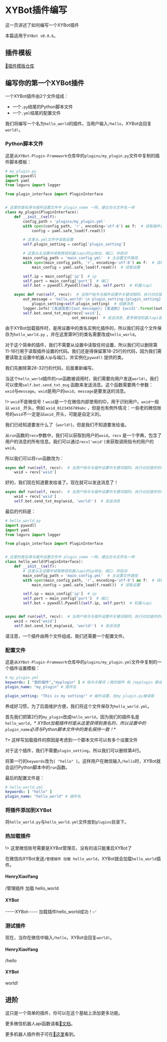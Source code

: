 # XYBot插件编写

这一页讲述了如何编写一个XYBot插件

本篇适用于`XYBot v0.0.6`。

## 插件模板

[🔗插件模版仓库](https://github.com/HenryXiaoYang/XYBot-Plugin-Framework)

## 编写你的第一个XYBot插件

一个XYBot插件由2个文件组成：

- 一个`.py`结尾的Python脚本文件
- 一个`.yml`结尾的配置文件

我们将编写一个名为`hello_world`的插件。当用户输入`/hello`，XYBot会回复`world!`。

### Python脚本文件

这是从`XYBot-Plugin-Framework`仓库中的`plugins/my_plugin.py`文件中复制的插件脚本模板：

```python
# my_plugin.py
import pywxdll
import yaml
from loguru import logger

from plugin_interface import PluginInterface


# 这里的类名得与插件设置文件中 plugin_name 一样。建议也与文件名一样
class my_plugin(PluginInterface):
    def __init__(self):
        config_path = 'plugins/my_plugin.yml'
        with open(config_path, 'r', encoding='utf-8') as f:  # 读取插件设置
            config = yaml.safe_load(f.read())

        # 这里从.yml文件中读取设置
        self.plugin_setting = config['plugin_setting']

        # 这里从主设置中读取微信机器人api的ip地址、端口，并启动
        main_config_path = 'main_config.yml'  # 主设置文件路径
        with open(main_config_path, 'r', encoding='utf-8') as f:  # 读取设置
            main_config = yaml.safe_load(f.read())  # 读取设置

        self.ip = main_config['ip']  # ip
        self.port = main_config['port']  # 端口
        self.bot = pywxdll.Pywxdll(self.ip, self.port)  # 机器人api

    async def run(self, recv):  # 当用户指令与插件设置中关键词相同，执行对应插件的run函数
        out_message = 'hello,world! \n plugin_setting:{plugin_setting}'.format(
            plugin_setting=self.plugin_setting)  # 组建消息
        logger.info('[发送信息]{out_message}| [发送到] {wxid}'.format(out_message=out_message, wxid=recv['wxid']))
        self.bot.send_txt_msg(recv['wxid'],
                              out_message)  # 发送消息，更多微信机器人api函数请看 https://github.com/HenryXiaoYang/pywxdll 中的文档
```

由于XYBot加载插件时，是用设置中的类名实例化插件的，所以我们将这个文件保存为`hello_world.py`
，并在这里第9行的类名需要改成`hello_world`。

对于这个简单的插件，我们不需要从设置中读取任何设置，所以我们可以删除第11-16行用于读取插件设置的代码。我们还是得保留第18-25行的代码，因为我们需要读取主设置中机器人ip与端口，并实例化`pywxdll`
提供的类。

我们先删除第28-32行的代码，后面重新编写。

当这个`hello_world`插件的`run`函数被调用时，我们需要向用户发送`world!`。我们可以使用`self.bot.send_txt_msg`
函数来发送消息。这个函数需要两个参数：`wxid`与`message`。`wxid`是用户的`wxid`，`message`是要发送的消息。

!> `wxid`不是微信号！`wxid`是一个在微信内部使用的ID，用于识别用户。`wxid`一般以 `wxid_` 开头，例如 `wxid_0123456789abc`
，但是也有例外情况：一些老的微信账号的`wxid`不一定是以`wxid_`开头，可能是自定义的。

我们已经知道要发什么了（`world!`)，但是我们不知道要发给谁。

从`run`函数的`recv`参数中，我们可以获取到用户的`wxid`。`recv`
是一个字典，包含了用户的消息的所有信息。我们可以通过`recv['wxid']`来获取调用指令的用户的`wxid`。

所以我们可以将`run`函数改为：

```python
async def run(self, recv):  # 当用户指令与插件设置中关键词相同，执行对应插件的run函数
    wxid = recv['wxid']
```

好的，我们现在知道要发给谁了。现在就可以发送消息了！

```python
async def run(self, recv):  # 当用户指令与插件设置中关键词相同，执行对应插件的run函数
    wxid = recv['wxid']
    self.bot.send_txt_msg(wxid, 'world!')  # 发送消息
```

最后的代码是：

```python
# hello_world.py
import pywxdll
import yaml
from loguru import logger

from plugin_interface import PluginInterface


# 这里的类名得与插件设置文件中 plugin_name 一样。建议也与文件名一样
class hello_world(PluginInterface):
    def __init__(self):
        # 这里从主设置中读取微信机器人api的ip地址、端口，并启动
        main_config_path = 'main_config.yml'  # 主设置文件路径
        with open(main_config_path, 'r', encoding='utf-8') as f:  # 读取设置
            main_config = yaml.safe_load(f.read())  # 读取设置

        self.ip = main_config['ip']  # ip
        self.port = main_config['port']  # 端口
        self.bot = pywxdll.Pywxdll(self.ip, self.port)  # 机器人api


async def run(self, recv):  # 当用户指令与插件设置中关键词相同，执行对应插件的run函数
    wxid = recv['wxid']
    self.bot.send_txt_msg(wxid, 'world!')  # 发送消息
```

请注意，一个插件由两个文件组成，我们还需要一个配置文件。

### 配置文件

这是从`XYBot-Plugin-Framework`仓库中的`plugins/my_plugin.yml`文件中复制的一个插件设置模板：

```yaml
# my_plugin.yml
keywords: [ "我的插件","myplugin" ] # 指令关键词 /我的插件 和 /myplugin 都会运行插件 my_plugin
plugin_name: "my_plugin" # 插件名

plugin_setting: "This is my setting!" # 插件设置，在my_plugin.py被读取
```

养成好习惯，为了后面维护方便，我们将这个文件保存为`hello_world.yml`。

首先我们把第2行的`my_plugin`改成`hello_world`，因为我们的插件名是`hello_world`，*
*XYBot加载插件时是从这里获得到类名的，所以设置中的`plugin_name`必须与Python脚本文件中的类名保持一致！**

?> 这样写加载插件的原因是考虑到一个脚本文件可以有多个设置文件

对于这个插件，我们不需要`plugin_setting`，所以我们可以删除第4行。

将第一行的`keywords`改为`[ "hello" ]`。这样用户在微信输入`/hello`时，XYBot就会运行Python脚本中的`run`函数。

最后的配置文件是：

```yaml
# hello_world.yml
keywords: [ "hello" ]
plugin_name: "hello_world" # 插件名
```

### 将插件添加到XYBot

将`hello_world.py`与`hello_world.yml`文件放到`plugins`目录下。

### 热加载插件

!> 这里微信账号需要是XYBot管理员，没有的话只能重启XYBot了

在微信向XYBot发送`/管理插件 加载 hello_world`，XYBot就会加载`hello_world`插件。

<!-- chat:start -->

#### **HenryXiaoYang**

/管理插件 加载 hello_world

#### **XYBot**

-----XYBot-----
加载插件hello_world成功！✅
<!-- chat:end -->

### 测试插件

现在，当你在微信中输入`/hello`，XYBot会回复`world!`。

<!-- chat:start -->

#### **HenryXiaoYang**

/hello

#### **XYBot**

world!
<!-- chat:end -->

## 进阶

这只是一个简单的插件，你可以在这个基础上添加更多功能。

更多微信机器人api函数请看[🔗文档](https://henryxiaoyang.github.io/pywxdll)。

更多机器人插件例子可在[🔗这里](https://github.com/HenryXiaoYang/XYBot/tree/main/plugins)看到。
